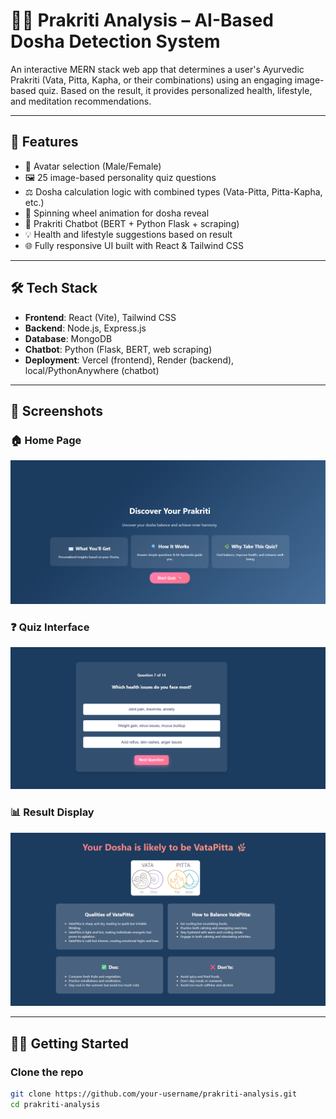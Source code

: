 # 🧘‍♂️ Prakriti Analysis – AI-Based Dosha Detection System

An interactive MERN stack web app that determines a user's Ayurvedic Prakriti (Vata, Pitta, Kapha, or their combinations) using an engaging image-based quiz. Based on the result, it provides personalized health, lifestyle, and meditation recommendations.

---

## 🚀 Features

- 👥 Avatar selection (Male/Female)
- 🖼️ 25 image-based personality quiz questions
- ⚖️ Dosha calculation logic with combined types (Vata-Pitta, Pitta-Kapha, etc.)
- 🎡 Spinning wheel animation for dosha reveal
- 🤖 Prakriti Chatbot (BERT + Python Flask + scraping)
- 💡 Health and lifestyle suggestions based on result
- 🌐 Fully responsive UI built with React & Tailwind CSS

---

## 🛠️ Tech Stack

- **Frontend**: React (Vite), Tailwind CSS
- **Backend**: Node.js, Express.js
- **Database**: MongoDB
- **Chatbot**: Python (Flask, BERT, web scraping)
- **Deployment**: Vercel (frontend), Render (backend), local/PythonAnywhere (chatbot)

---
## 📸 Screenshots

### 🏠 Home Page
![Home Page](./src/screenshot1.png)

### ❓ Quiz Interface
![Quiz Page](./src/Screenshot2.png)

### 📊 Result Display
![Result Page](./src/Screenshot%203.png)

---

## 🧑‍💻 Getting Started

### Clone the repo

```bash
git clone https://github.com/your-username/prakriti-analysis.git
cd prakriti-analysis
